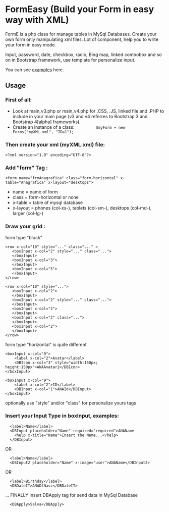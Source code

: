 # FormEasy (Build your Form in easy way with XML)

FormE is a php class for manage tables in MySql Databases. Create your own form only manipulating xml files.
Lot of component, help you to write your form in easy mode.

Input, password, date, checkbox, radio, Bing map, linked combobox and so on in Bootstrap framework, use template for personalize input.

You can see [examples](http://www.shooney.com/forme/index.php) here. 

## Usage

### First of all: 
- Look at main_v3.php or main_v4.php for .CSS, .JS, linked file and .PHP to include in your main page (v3 and v4 referres to Bootstrap 3 and Bootstrap 4[alpha] frameworks).
- Create an instance of a class: 
```          $myForm = new Forms("myXML.xml", "ID=1");  ```


### Then create your xml (myXML.xml) file:

```<?xml version="1.0" encoding="UTF-8"?>```


### Add "form" Tag :

```<form name="frmAnagrafica" class="form-horizontal" x-table="Anagrafica" x-layout="desktops">```
- name = name of form 
- class = form-horizontal or none 
- x-table = table of mysql database
- x-layout = phones (col-xs-), tablets (col-sm-), desktops (col-md-), larger (col-lg-)


### Draw your grid :
form type "block"
```
<row x-col="10" style="..." class="..." >
   <boxInput x-col="2" style="..." class="...">
   </boxInput>
   <boxInput x-col="3">
   </boxInput>
   <boxInput x-col="5">
   </boxInput>
</row>	

<row x-col="10" style="...">
   <boxInput x-col="2">
   </boxInput>
   <boxInput x-col="2" style="..." class="...">
   </boxInput>
   <boxInput x-col="2">
   </boxInput>
   <boxInput x-col="2" class="...">
   </boxInput>
   <boxInput x-col="2">
   </boxInput>
</row>
```
form type "horizontal" is quite different 
```
<boxInput x-col="9">
	<label x-col="2">Avatar</label>
	<DBIcon x-col="3" style="width:150px; height:150px">ANAAvatar2</DBIcon>
</boxInput>

<boxInput x-col="9">
	<label x-col="2">ID</label>
	<DBInput x-col="1">ANAId</DBInput> 
</boxInput>
```
optionally use "style" and/or "class" for personalize yours tags 


### Insert your Input Type in boxInput, examples:

```
  <label>Name</label>
  <DBInput placeholder="Name" required="required">ANAName
	<help x-title="Name">Insert the Name...</help>
  </DBInput> 
```
OR
```
  <label>Name</label> 
  <DBInput2 placeholder="Name" x-image="user">ANAName</DBInput2> 
```
OR
```
  <label>Birthday</label>
  <DBDateIT>ANADtNasc</DBDateIT> 
```
... FINALLY insert DBApply tag  for send data in MySql Database 
```
  <DBApply>Salva</DBApply>
```



